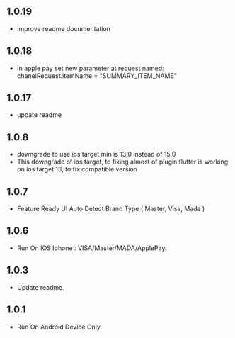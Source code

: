 ## 1.0.19

* improve readme documentation

## 1.0.18

* in apple pay set new parameter at request named: chanelRequest.itemName = "SUMMARY_ITEM_NAME"  

## 1.0.17

* update readme

## 1.0.8

* downgrade to use ios target min is 13.0 instead of 15.0
* This downgrade of ios target, to fixing almost of plugin flutter is working on ios target 13, 
  to fix compatible version

## 1.0.7

* Feature Ready UI Auto Detect Brand Type ( Master, Visa, Mada )

## 1.0.6

* Run On IOS Iphone : VISA/Master/MADA/ApplePay.

## 1.0.3

* Update readme.

## 1.0.1

* Run On Android Device Only.
